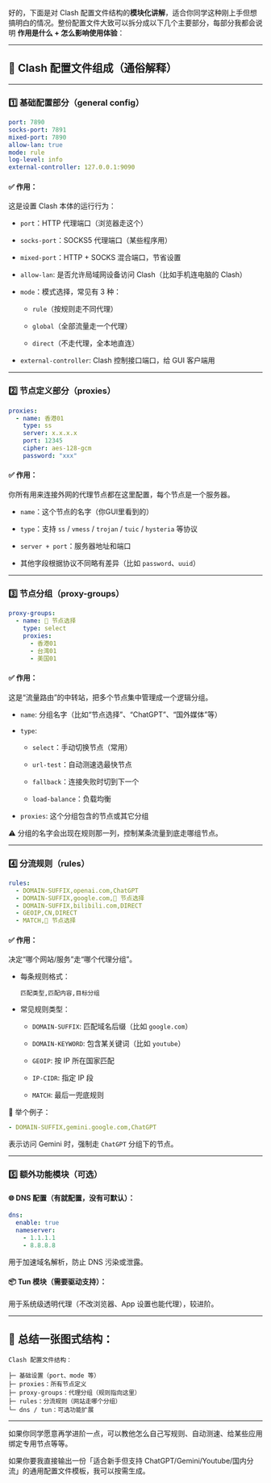 好的，下面是对 Clash 配置文件结构的**模块化讲解**，适合你同学这种刚上手但想搞明白的情况。整份配置文件大致可以拆分成以下几个主要部分，每部分我都会说明 **作用是什么 + 怎么影响使用体验**：

---

## 🧩 Clash 配置文件组成（通俗解释）

---

### 1️⃣ 基础配置部分（general config）

```yaml
port: 7890
socks-port: 7891
mixed-port: 7890
allow-lan: true
mode: rule
log-level: info
external-controller: 127.0.0.1:9090
```

#### ✅ 作用：

这是设置 Clash 本体的运行行为：

- `port`：HTTP 代理端口（浏览器走这个）
    
- `socks-port`：SOCKS5 代理端口（某些程序用）
    
- `mixed-port`：HTTP + SOCKS 混合端口，节省设置
    
- `allow-lan`: 是否允许局域网设备访问 Clash（比如手机连电脑的 Clash）
    
- `mode`：模式选择，常见有 3 种：
    
    - `rule`（按规则走不同代理）
        
    - `global`（全部流量走一个代理）
        
    - `direct`（不走代理，全本地直连）
        
- `external-controller`: Clash 控制接口端口，给 GUI 客户端用
    

---

### 2️⃣ 节点定义部分（proxies）

```yaml
proxies:
  - name: 香港01
    type: ss
    server: x.x.x.x
    port: 12345
    cipher: aes-128-gcm
    password: "xxx"
```

#### ✅ 作用：

你所有用来连接外网的代理节点都在这里配置，每个节点是一个服务器。

- `name`：这个节点的名字（你GUI里看到的）
    
- `type`：支持 `ss` / `vmess` / `trojan` / `tuic` / `hysteria` 等协议
    
- `server + port`：服务器地址和端口
    
- 其他字段根据协议不同略有差异（比如 `password`、`uuid`）
    

---

### 3️⃣ 节点分组（proxy-groups）

```yaml
proxy-groups:
  - name: 🔰 节点选择
    type: select
    proxies:
      - 香港01
      - 台湾01
      - 美国01
```

#### ✅ 作用：

这是“流量路由”的中转站，把多个节点集中管理成一个逻辑分组。

- `name`: 分组名字（比如“节点选择”、“ChatGPT”、“国外媒体”等）
    
- `type`:
    
    - `select`：手动切换节点（常用）
        
    - `url-test`：自动测速选最快节点
        
    - `fallback`：连接失败时切到下一个
        
    - `load-balance`：负载均衡
        
- `proxies`: 这个分组包含的节点或其它分组
    

⚠️ 分组的名字会出现在规则那一列，控制某条流量到底走哪组节点。

---

### 4️⃣ 分流规则（rules）

```yaml
rules:
  - DOMAIN-SUFFIX,openai.com,ChatGPT
  - DOMAIN-SUFFIX,google.com,🔰 节点选择
  - DOMAIN-SUFFIX,bilibili.com,DIRECT
  - GEOIP,CN,DIRECT
  - MATCH,🔰 节点选择
```

#### ✅ 作用：

决定“哪个网站/服务”走“哪个代理分组”。

- 每条规则格式：
    
    ```
    匹配类型,匹配内容,目标分组
    ```
    
- 常见规则类型：
    
    - `DOMAIN-SUFFIX`: 匹配域名后缀（比如 `google.com`）
        
    - `DOMAIN-KEYWORD`: 包含某关键词（比如 `youtube`）
        
    - `GEOIP`: 按 IP 所在国家匹配
        
    - `IP-CIDR`: 指定 IP 段
        
    - `MATCH`: 最后一兜底规则
        

📌 举个例子：

```yaml
- DOMAIN-SUFFIX,gemini.google.com,ChatGPT
```

表示访问 Gemini 时，强制走 `ChatGPT` 分组下的节点。

---

### 5️⃣ 额外功能模块（可选）

#### 🌐 DNS 配置（有就配置，没有可默认）：

```yaml
dns:
  enable: true
  nameserver:
    - 1.1.1.1
    - 8.8.8.8
```

用于加速域名解析，防止 DNS 污染或泄露。

#### 📦 Tun 模块（需要驱动支持）：

用于系统级透明代理（不改浏览器、App 设置也能代理），较进阶。

---

## 🎯 总结一张图式结构：

```
Clash 配置文件结构：

├─ 基础设置（port、mode 等）
├─ proxies：所有节点定义
├─ proxy-groups：代理分组（规则指向这里）
├─ rules：分流规则（网站走哪个分组）
└─ dns / tun：可选功能扩展
```

---

如果你同学愿意再学进阶一点，可以教他怎么自己写规则、自动测速、给某些应用绑定专用节点等等。

如果你要我直接输出一份「适合新手但支持 ChatGPT/Gemini/Youtube/国内分流」的通用配置文件模板，我可以按需生成。